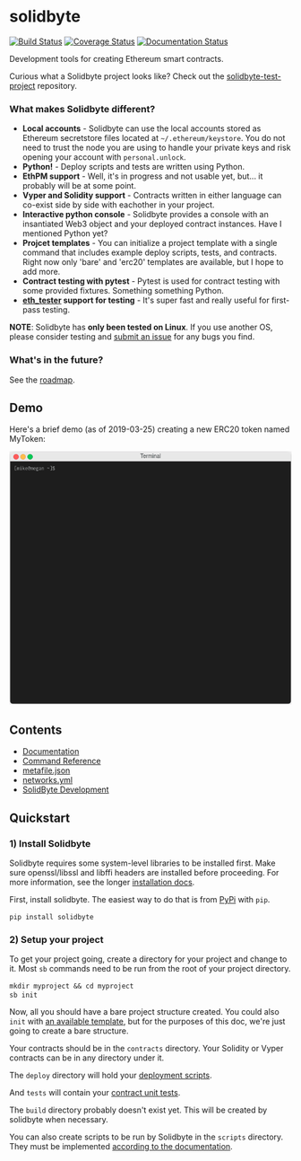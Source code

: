 # solidbyte
[![Build Status](https://travis-ci.org/mikeshultz/solidbyte.svg?branch=master)](https://travis-ci.org/mikeshultz/solidbyte) [![Coverage Status](https://coveralls.io/repos/github/mikeshultz/solidbyte/badge.svg?branch=master)](https://coveralls.io/github/mikeshultz/solidbyte?branch=master) [![Documentation Status](https://readthedocs.org/projects/solidbyte/badge/?version=latest)](https://solidbyte.readthedocs.io/en/latest/?badge=latest)

Development tools for creating Ethereum smart contracts.

Curious what a Solidbyte project looks like?  Check out the [solidbyte-test-project](https://github.com/mikeshultz/solidbyte-test-project) repository.

### What makes Solidbyte different?

- **Local accounts** - Solidbyte can use the local accounts stored as Ethereum secretstore files located at `~/.ethereum/keystore`.  You do not need to trust the node you are using to handle your private keys and risk opening your account with `personal.unlock`.
- **Python!** - Deploy scripts and tests are written using Python.
- **EthPM support** - Well, it's in progress and not usable yet, but... it probably will be at some point.
- **Vyper and Solidity support** -  Contracts written in either language can co-exist side by side with eachother in your project.
- **Interactive python console** - Solidbyte provides a console with an insantiated Web3 object and your deployed contract instances.  Have I mentioned Python yet?
- **Projcet templates** - You can initialize a project template with a single command that includes example deploy scripts, tests, and contracts.  Right now only 'bare' and 'erc20' templates are available, but I hope to add more.
- **Contract testing with pytest** - Pytest is used for contract testing with some provided fixtures.  Something something Python.
- **[eth_tester](https://github.com/ethereum/eth-tester/) support for testing** - It's super fast and really useful for first-pass testing.

**NOTE**: Solidbyte has **only been tested on Linux**.  If you use another OS, please consider testing and [submit an issue](https://github.com/mikeshultz/solidbyte/issues/new) for any bugs you find.

### What's in the future?

See the [roadmap](https://solidbyte.readthedocs.io/en/latest/devel/roadmap.html).

## Demo

Here's a brief demo (as of 2019-03-25) creating a new ERC20 token named MyToken:

<p align="center"><img src="https://github.com/mikeshultz/solidbyte/raw/master/docs/images/sb-demo-20190326-full-min.gif?raw=true" width="648px"></p>

## Contents

 - [Documentation](https://solidbyte.readthedocs.io/)
 - [Command Reference](https://solidbyte.readthedocs.io/en/latest/commands.html)
 - [metafile.json](https://solidbyte.readthedocs.io/en/latest/metafile.html)
 - [networks.yml](https://solidbyte.readthedocs.io/en/latest/networks.html)
 - [SolidByte Development](https://solidbyte.readthedocs.io/en/latest/devel/index.html)

## Quickstart

### 1) Install Solidbyte

Solidbyte requires some system-level libraries to be installed first.  Make sure openssl/libssl and libffi headers are installed before proceeding.  For more information, see the longer [installation docs](https://solidbyte.readthedocs.io/en/latest/install.html).

First, install solidbyte.  The easiest way to do that is from [PyPi](https://pypi.org)
with `pip`.

    pip install solidbyte

### 2) Setup your project

To get your project going, create a directory for your project and change to it.
Most `sb` commands need to be run from the root of your project directory.

    mkdir myproject && cd myproject
    sb init

Now, all you should have a bare project structure created.  You could also
`init` with [an available template](https://solidbyte.readthedocs.io/en/latest/templates.html),
but for the purposes of this doc, we're just going to create a bare structure.

Your contracts should be in the `contracts` directory.  Your Solidity or Vyper
contracts can be in any directory under it.

The `deploy` directory will hold your [deployment scripts](https://solidbyte.readthedocs.io/en/latest/deployment.html).

And `tests` will contain your [contract unit tests](https://solidbyte.readthedocs.io/en/latest/testing.html).

The `build` directory probably doesn't exist yet.  This will be created by
solidbyte when necessary.

You can also create scripts to be run by Solidbyte in the `scripts` directory.
They must be implemented [according to the documentation](https://solidbyte.readthedocs.io/en/latest/script.html).
